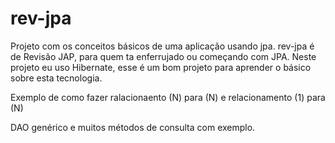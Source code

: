 
# rev-jpa
Projeto com os conceitos básicos de uma aplicação usando jpa. rev-jpa é de Revisão JAP, para quem ta enferrujado ou começando com JPA. Neste projeto eu uso Hibernate, esse é um bom projeto para aprender o básico sobre esta tecnologia. 

Exemplo de como fazer ralacionaento (N) para (N) e relacionamento (1) para (N)

DAO genérico e muitos métodos de consulta com exemplo.







